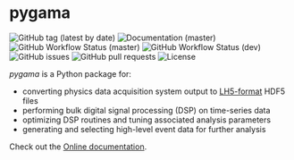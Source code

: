 # pygama

![GitHub tag (latest by date)](https://img.shields.io/github/v/tag/legend-exp/pygama?logo=git)
![Documentation (master)](https://img.shields.io/badge/documentation-online-purple?logo=readthedocs&link=https%3A%2F%2Flegend-exp.github.io%2Fpygama)
![GitHub Workflow Status (master)](https://img.shields.io/github/workflow/status/legend-exp/pygama/pygama/master?label=master%20branch&logo=github)
![GitHub Workflow Status (dev)](https://img.shields.io/github/workflow/status/legend-exp/pygama/pygama/dev?label=dev%20branch&logo=github)
![GitHub issues](https://img.shields.io/github/issues/legend-exp/pygama?logo=github)
![GitHub pull requests](https://img.shields.io/github/issues-pr/legend-exp/pygama?logo=github)
![License](https://img.shields.io/github/license/legend-exp/pygama)

*pygama* is a Python package for:

* converting physics data acquisition system output to [LH5-format](https://github.com/legend-exp/legend-data-format-specs) HDF5 files
* performing bulk digital signal processing (DSP) on time-series data
* optimizing DSP routines and tuning associated analysis parameters
* generating and selecting high-level event data for further analysis

Check out the [Online documentation](https://legend-exp.github.io/pygama).
